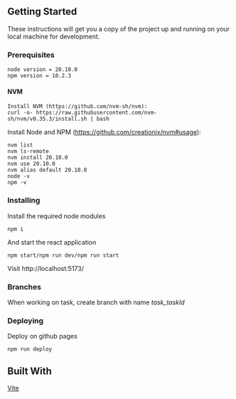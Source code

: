 ## Getting Started

These instructions will get you a copy of the project up and running on your local machine for development.

### Prerequisites

```
node version = 20.10.0
npm version = 10.2.3
```

#### NVM

```
Install NVM (https://github.com/nvm-sh/nvm):
curl -o- https://raw.githubusercontent.com/nvm-sh/nvm/v0.35.3/install.sh | bash
```

Install Node and NPM (https://github.com/creationix/nvm#usage):

```
nvm list
nvm ls-remote
nvm install 20.10.0
nvm use 20.10.0
nvm alias default 20.10.0
node -v
npm -v
```

### Installing

Install the required node modules

```
npm i
```

And start the react application

```
npm start/npm run dev/npm run start
```

Visit http://localhost:5173/

### Branches

When working on task, create branch with name _task_taskId_

### Deploying

Deploy on github pages

```
npm run deploy
```

## Built With

[Vite](https://vitejs.dev/)
